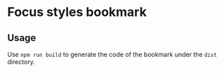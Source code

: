 # Focus styles bookmark

## Usage

Use `npm run build` to generate the code of the bookmark under the `dist` directory.